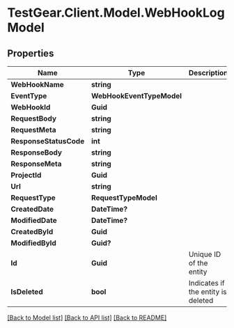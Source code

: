 # TestGear.Client.Model.WebHookLogModel

## Properties

Name | Type | Description | Notes
------------ | ------------- | ------------- | -------------
**WebHookName** | **string** |  | [optional] 
**EventType** | **WebHookEventTypeModel** |  | [optional] 
**WebHookId** | **Guid** |  | [optional] 
**RequestBody** | **string** |  | [optional] 
**RequestMeta** | **string** |  | [optional] 
**ResponseStatusCode** | **int** |  | [optional] 
**ResponseBody** | **string** |  | [optional] 
**ResponseMeta** | **string** |  | [optional] 
**ProjectId** | **Guid** |  | [optional] 
**Url** | **string** |  | [optional] 
**RequestType** | **RequestTypeModel** |  | [optional] 
**CreatedDate** | **DateTime?** |  | [optional] 
**ModifiedDate** | **DateTime?** |  | [optional] 
**CreatedById** | **Guid** |  | [optional] 
**ModifiedById** | **Guid?** |  | [optional] 
**Id** | **Guid** | Unique ID of the entity | [optional] 
**IsDeleted** | **bool** | Indicates if the entity is deleted | [optional] 

[[Back to Model list]](../README.md#documentation-for-models) [[Back to API list]](../README.md#documentation-for-api-endpoints) [[Back to README]](../README.md)

